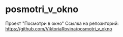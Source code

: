 # posmotri_v_okno
Проект "Посмотри в окно"
Ссылка на репозиторий: https://github.com/ViktoriaRovina/posmotri_v_okno
